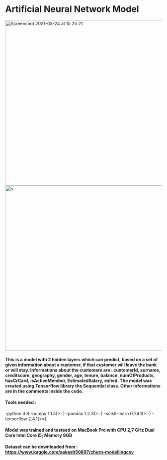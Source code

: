 # Artificial Neural Network Model
 
<img width="532" alt="Screenshot 2021-03-24 at 15 25 21" src="https://user-images.githubusercontent.com/48187656/112372981-2458cc80-8ce9-11eb-9d9b-131c1372669a.png">
<img width="532" alt="s" src="https://user-images.githubusercontent.com/48187656/112373808-0cce1380-8cea-11eb-95a2-6c3f4e7ed98e.png">

#### This is a model with 2 hidden layers which can predict, based on a set of given information about a customer, if that customer will leave the bank or will stay. Informations about the customers are : customerId, surname, creditscore, geography, gender, age, tenure, balance, numOfProducts, hasCrCard, isActiveMember, EstimatedSalary, exited. The model was created using Tensorflow library the Sequential class. Other informations are in the comments inside the code.

#### Tools needed : 
   -python 3.8
   -numpy 1.1.5(>=)
   -pandas 1.2.3(>=)
   -scikit-learn 0.24.1(>=)
   -tensorflow 2.4.1(>=)
#### Model was trained and testeed on MacBook Pro with CPU 2,7 GHz Dual Core Intel Core i5; Memory 8GB 

#### Dataset can be downloaded from : https://www.kaggle.com/aakash50897/churn-modellingcsv


